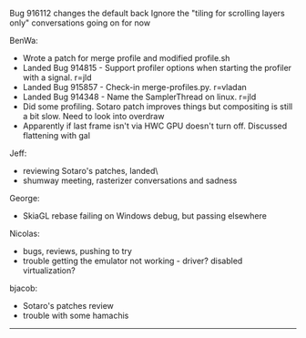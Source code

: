 Bug 916112 changes the default back
Ignore the "tiling for scrolling layers only" conversations going on for now


BenWa:
* Wrote a patch for merge profile and modified profile.sh
* Landed Bug 914815 - Support profiler options when starting the profiler with a signal. r=jld
* Landed Bug 915857 - Check-in merge-profiles.py. r=vladan
* Landed Bug 914348 - Name the SamplerThread on linux. r=jld
* Did some profiling. Sotaro patch improves things but compositing is still a bit slow. Need to look into overdraw
* Apparently if last frame isn't via HWC GPU doesn't turn off. Discussed flattening with gal

Jeff:
* reviewing Sotaro's patches, landed\
* shumway meeting, rasterizer conversations and sadness

George:
* SkiaGL rebase failing on Windows debug, but passing elsewhere

Nicolas:
* bugs, reviews, pushing to try
* trouble getting the emulator not working - driver?  disabled virtualization?

bjacob:
* Sotaro's patches review
* trouble with some hamachis

________________


